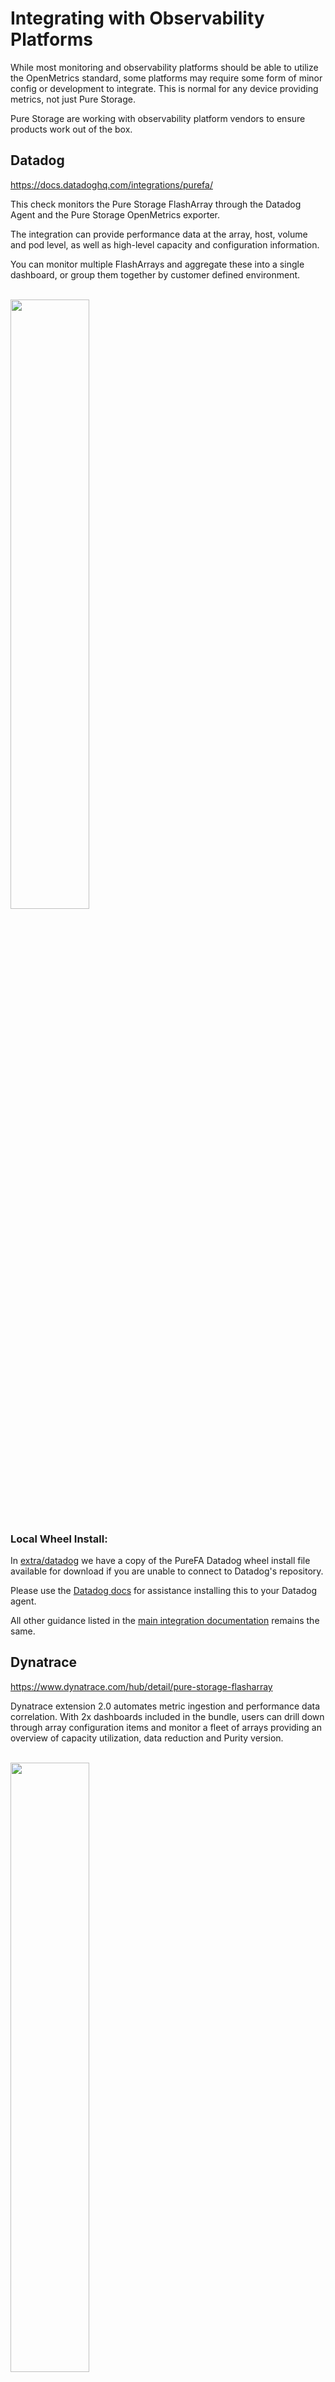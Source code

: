 # Integrating with Observability Platforms

While most monitoring and observability platforms should be able to utilize the OpenMetrics standard, some platforms may require some form of minor config or development to integrate. This is normal for any device providing metrics, not just Pure Storage.

Pure Storage are working with observability platform vendors to ensure products work out of the box.

## Datadog

https://docs.datadoghq.com/integrations/purefa/

This check monitors the Pure Storage FlashArray through the Datadog Agent and the Pure Storage OpenMetrics exporter.

The integration can provide performance data at the array, host, volume and pod level, as well as high-level capacity and configuration information.

You can monitor multiple FlashArrays and aggregate these into a single dashboard, or group them together by customer defined environment.

<br>
<img src="images/purefa_datadog_integration.png" width="50%" height="50%">
<br>

### Local Wheel Install:
In [extra/datadog](datadog) we have a copy of the PureFA Datadog wheel install file available for download if you are unable to connect to Datadog's repository.

Please use the [Datadog docs](https://docs.datadoghq.com/developers/integrations/agent_integration/?tab=buildanoutoftheboxintegration#install-the-wheel) for assistance installing this to your Datadog agent. 

All other guidance listed in the [main integration documentation](https://app.datadoghq.com/integrations/purefa) remains the same.


## Dynatrace

https://www.dynatrace.com/hub/detail/pure-storage-flasharray

Dynatrace extension 2.0 automates metric ingestion and performance data correlation. With 2x dashboards included in the bundle, users can drill down through array configuration items and monitor a fleet of arrays providing an overview of capacity utilization, data reduction and Purity version.

<br>
<img src="images/purefa_dynatrace_extension2.0.png" width="50%" height="50%">
<br>

## Grafana

https://grafana.com/grafana/dashboards/18515-pure-storage-flasharray-overview/

On-premise or cloud based monitoring solution with Prometheus and Grafana.

Take a holistic overview of your Pure Storage FlashArray estate on-premise with Prometheus and Grafana to summarize statistics such as:
  * FlashArray Utilization
  * Purity OS version
  * Data Reduction Rate
  * Number and type of open alerts

Drill down into specific arrays and identify top busy hosts while correlating read and write operations and throughput to quickly highlight or eliminate investigation enquiries.

For more information on dependencies, and notes to deploy -- take look at the examples for Grafana and Prometheus in the [extra/grafana/](grafana/) and [extra/prometheus/](prometheus/) folders respectively.

<br>
<img src="images/purefa_grafana_dashboard.png" width="50%">
<br>
